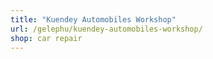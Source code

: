 ```yaml
---
title: "Kuendey Automobiles Workshop"
url: /gelephu/kuendey-automobiles-workshop/
shop: car repair
---
```

